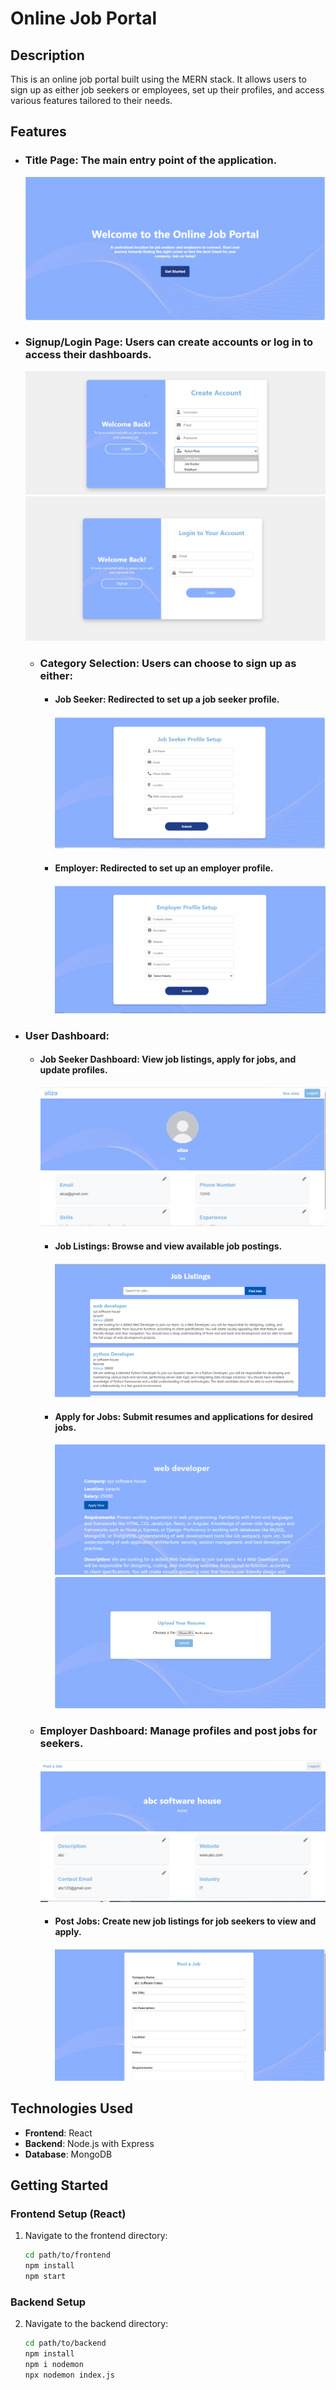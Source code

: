 # Online Job Portal
## Description

This is an online job portal built using the MERN stack. It allows users to sign up as either job seekers or employees, set up their profiles, and access various features tailored to their needs.

## Features

- ### Title Page: The main entry point of the application.
  
  ![Title Page](https://github.com/alizazahid11/online-job-portal/blob/main/assets/1.PNG?raw=true)

- ### Signup/Login Page: Users can create accounts or log in to access their dashboards.
  
  ![Signup/Login Page](https://github.com/alizazahid11/online-job-portal/blob/main/assets/2.PNG?raw=true)
    ![Signup/Login Page](https://github.com/alizazahid11/online-job-portal/blob/main/assets/11.PNG?raw=true)

  - ### Category Selection: Users can choose to sign up as either:
    - #### Job Seeker: Redirected to set up a job seeker profile.
      
      ![Job Seeker Profile Setup](https://github.com/alizazahid11/online-job-portal/blob/main/assets/3.PNG?raw=true)
    - #### Employer: Redirected to set up an employer profile.
      
      ![Employer Profile Setup](https://github.com/alizazahid11/online-job-portal/blob/main/assets/8.PNG?raw=true)

- ### User Dashboard:
  - #### Job Seeker Dashboard: View job listings, apply for jobs, and update profiles.
    
    ![Job Seeker Dashboard](https://github.com/alizazahid11/online-job-portal/blob/main/assets/4.PNG?raw=true)
    - #### Job Listings: Browse and view available job postings.
      
      ![Job Listings](https://github.com/alizazahid11/online-job-portal/blob/main/assets/5.PNG?raw=true)
    - #### Apply for Jobs: Submit resumes and applications for desired jobs.
      
      ![Apply for Jobs](https://github.com/alizazahid11/online-job-portal/blob/main/assets/6.PNG?raw=true)
       ![Apply for Jobs](https://github.com/alizazahid11/online-job-portal/blob/main/assets/7.PNG?raw=true)

  - ### Employer Dashboard: Manage profiles and post jobs for seekers.
    
    ![Employer Dashboard](https://github.com/alizazahid11/online-job-portal/blob/main/assets/9.PNG?raw=true)
    - #### Post Jobs: Create new job listings for job seekers to view and apply.
      
      ![Post Jobs](https://github.com/alizazahid11/online-job-portal/blob/main/assets/10.PNG?raw=true)

## Technologies Used

- **Frontend**: React
- **Backend**: Node.js with Express
- **Database**: MongoDB

## Getting Started

### Frontend Setup (React)

1. Navigate to the frontend directory:
   ```bash
   cd path/to/frontend
   npm install
   npm start
### Backend Setup 
2. Navigate to the backend directory:
   ```bash
   cd path/to/backend
   npm install
   npm i nodemon
   npx nodemon index.js


